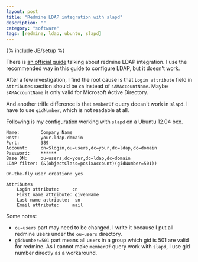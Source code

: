 ```yaml
---
layout: post
title: "Redmine LDAP integration with slapd"
description: ""
category: "software"
tags: [redmine, ldap, ubuntu, slapd]
---
```

{% include JB/setup %}

There is [an official guide](http://www.redmine.org/projects/redmine/wiki/RedmineLDAP) talking about redmine LDAP integration. I use the recommended way in this guide to configure LDAP, but it doesn't work.

After a few investigation, I find the root cause is that `Login attribute` field in `Attributes` section should be `cn` instead of `sAMAccountName`. Maybe `sAMAccountName` is only valid for Microsoft Active Directory.

And another trifle difference is that `memberOf` query doesn't work in `slapd`. I have to use `gidNumber`, which is not readable at all.

Following is my configuration working with `slapd` on a Ubuntu 12.04 box.

	Name:        Company Name
	Host:        your.ldap.domain
	Port:        389
	Account:     cn=$login,ou=users,dc=your,dc=ldap,dc=domain
	Password:    ******
	Base DN:     ou=users,dc=your,dc=ldap,dc=domain
	LDAP filter: (&(objectClass=posixAccount)(gidNumber=501))
	
	On-the-fly user creation: yes
	
	Attributes
		Login attribute:     cn
		First name attribute: givenName
		Last name attribute:  sn
		Email attribute:     mail

Some notes:

* `ou=users` part may need to be changed. I write it because I put all redmine users under the `ou=users` directory.
* `gidNumber=501` part means all users in a group which gid is 501 are valid for redmine. As I cannot make `memberOf` query work with `slapd`, I use gid number directly as a workaround.